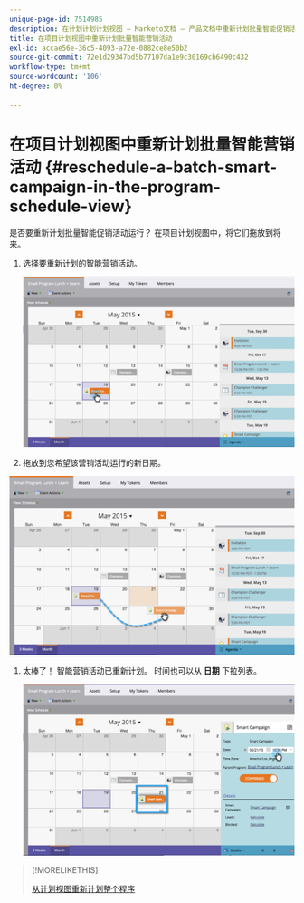 ```yaml
---
unique-page-id: 7514985
description: 在计划计划计划视图 — Marketo文档 — 产品文档中重新计划批量智能促销活动
title: 在项目计划视图中重新计划批量智能营销活动
exl-id: accae56e-36c5-4093-a72e-0882ce8e50b2
source-git-commit: 72e1d29347bd5b77107da1e9c30169cb6490c432
workflow-type: tm+mt
source-wordcount: '106'
ht-degree: 0%

---
```


# 在项目计划视图中重新计划批量智能营销活动 {#reschedule-a-batch-smart-campaign-in-the-program-schedule-view}

是否要重新计划批量智能促销活动运行？ 在项目计划视图中，将它们拖放到将来。

1. 选择要重新计划的智能营销活动。

   ![](assets/image2015-5-19-12-3a8-3a28.png)

1. 拖放到您希望该营销活动运行的新日期。

![](assets/image2015-5-19-12-3a12-3a1.png)

1. 太棒了！ 智能营销活动已重新计划。 时间也可以从 **日期** 下拉列表。

   ![](assets/image2015-5-19-12-3a15-3a38.png)

>[!MORELIKETHIS]
>
>[从计划视图重新计划整个程序](/help/marketo/product-docs/core-marketo-concepts/programs/program-schedule-view/rescheduling-an-entire-program-from-the-schedule-view.md)
